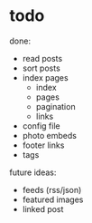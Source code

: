 # todo

done:

- read posts
- sort posts
- index pages
    - index
    - pages
    - pagination
    - links
- config file
- photo embeds
- footer links
- tags

future ideas:

- feeds (rss/json)
- featured images
- linked post

